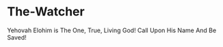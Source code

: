 The-Watcher
===========

Yehovah Elohim is The One, True, Living God! Call Upon His Name And Be Saved!
